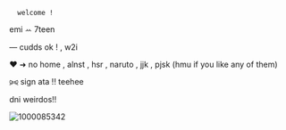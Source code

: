 
      welcome !
 emi   ꕀ   7teen   

— cudds ok ! , w2i

♥︎ ➜ no home , alnst , hsr , naruto , jjk , pjsk (hmu if you like any of them)

⪩⪨ sign ata !! teehee

dni weirdos!! 

![1000085342](https://github.com/user-attachments/assets/45c79efd-d648-487e-a09d-2a63d8ab6ced)
